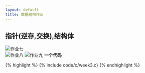 ```yaml
---
layout: default
title: 数据结构作业
---
```


## 指针(逆存,交换),结构体  

![作业七](https://cdn.jsdelivr.net/gh/102300671/image/DS-HW/W3W1.jpg)  
![作业八](https://cdn.jsdelivr.net/gh/102300671/image/DS-HW/W3W2.jpg)
![作业九](https://cdn.jsdelivr.net/gh/102300671/image/DS-HW/W3W3.jpg)
**一个代码**

{% highlight %}
{% include code/c/week3.c}
{% endhighlight %}